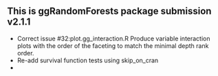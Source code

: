 This is ggRandomForests package submission v2.1.1
--------------------------------------------------------------------------------
* Correct issue #32:plot.gg_interaction.R Produce variable interaction plots with the order of the faceting to match the minimal depth rank order.
* Re-add survival function tests using skip_on_cran
* 